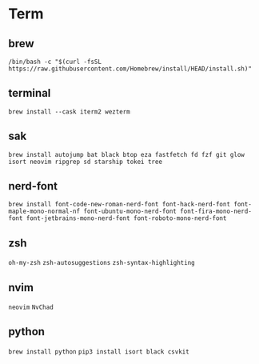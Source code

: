 # Term

## brew

`/bin/bash -c "$(curl -fsSL https://raw.githubusercontent.com/Homebrew/install/HEAD/install.sh)"`

## terminal

`brew install --cask iterm2 wezterm`

## sak

`brew install autojump bat black btop eza fastfetch fd fzf git glow isort neovim ripgrep sd starship tokei tree`

## nerd-font

`brew install font-code-new-roman-nerd-font font-hack-nerd-font font-maple-mono-normal-nf font-ubuntu-mono-nerd-font font-fira-mono-nerd-font font-jetbrains-mono-nerd-font	font-roboto-mono-nerd-font`

## zsh

`oh-my-zsh`
`zsh-autosuggestions`
`zsh-syntax-highlighting`

## nvim

`neovim`
`NvChad`

## python

`brew install python`
`pip3 install isort black csvkit`
